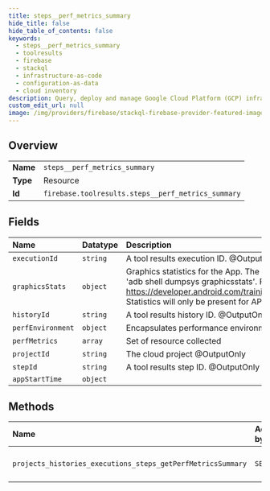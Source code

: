 ```yaml
---
title: steps__perf_metrics_summary
hide_title: false
hide_table_of_contents: false
keywords:
  - steps__perf_metrics_summary
  - toolresults
  - firebase    
  - stackql
  - infrastructure-as-code
  - configuration-as-data
  - cloud inventory
description: Query, deploy and manage Google Cloud Platform (GCP) infrastructure and resources using SQL
custom_edit_url: null
image: /img/providers/firebase/stackql-firebase-provider-featured-image.png
---
```

  
    

## Overview
<table><tbody>
<tr><td><b>Name</b></td><td><code>steps__perf_metrics_summary</code></td></tr>
<tr><td><b>Type</b></td><td>Resource</td></tr>
<tr><td><b>Id</b></td><td><code>firebase.toolresults.steps__perf_metrics_summary</code></td></tr>
</tbody></table>

## Fields
| Name | Datatype | Description |
|:-----|:---------|:------------|
| `executionId` | `string` | A tool results execution ID. @OutputOnly |
| `graphicsStats` | `object` | Graphics statistics for the App. The information is collected from 'adb shell dumpsys graphicsstats'. For more info see: https://developer.android.com/training/testing/performance.html Statistics will only be present for API 23+. |
| `historyId` | `string` | A tool results history ID. @OutputOnly |
| `perfEnvironment` | `object` | Encapsulates performance environment info |
| `perfMetrics` | `array` | Set of resource collected |
| `projectId` | `string` | The cloud project @OutputOnly |
| `stepId` | `string` | A tool results step ID. @OutputOnly |
| `appStartTime` | `object` |  |
## Methods
| Name | Accessible by | Required Params |
|:-----|:--------------|:----------------|
| `projects_histories_executions_steps_getPerfMetricsSummary` | `SELECT` | `executionId, historyId, projectId, stepId` |
